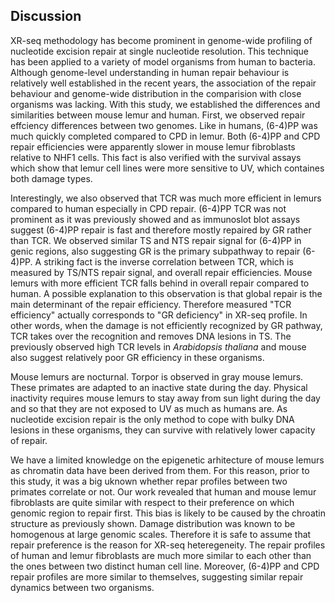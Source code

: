 ## Discussion

XR-seq methodology has become prominent in genome-wide profiling of nucleotide excision repair at single nucleotide resolution. 
This technique has been applied to a variety of model organisms from human to bacteria. 
Although genome-level understanding in human repair behaviour is relatively well established in the recent years, the association of the repair behaviour and genome-wide distribution in the comparision with close organisms was lacking.
With this study, we established the differences and similarities between mouse lemur and human.
First, we observed repair effciency differences between two genomes. 
Like in humans, (6-4)PP was much quickly completed compared to CPD in lemur. 
Both (6-4)PP and CPD repair efficiencies were apparently slower in mouse lemur fibroblasts relative to NHF1 cells. 
This fact is also verified with the survival assays which show that lemur cell lines were more sensitive to UV, which containes both damage types. 

Interestingly, we also observed that TCR was much more efficient in lemurs compared to human especially in CPD repair. 
(6-4)PP TCR was not prominent as it was previously showed and as immunoslot blot assays suggest (6-4)PP repair is fast and therefore mostly repaired by GR rather than TCR. 
We observed similar TS and NTS repair signal for (6-4)PP in genic regions, also suggesting GR is the primary subpathway to repair (6-4)PP.
A striking fact is the inverse correlation between TCR, which is measured by TS/NTS repair signal, and overall repair efficiencies.
Mouse lemurs with more efficient TCR falls behind in overall repair compared to human. 
A possible explanation to this observation is that global repair is the main determinant of the repair efficiency. 
Therefore measured "TCR efficiency" actually corresponds to "GR deficiency" in XR-seq profile.
In other words, when the damage is not efficiently recognized by GR pathway, TCR takes over the recognition and removes DNA lesions in TS.
The previously observed high TCR levels in *Arabidopsis thaliana* and mouse also suggest relatively poor GR efficiency in these organisms.

Mouse lemurs are nocturnal. 
Torpor is observed in gray mouse lemurs. 
These primates are adapted to an inactive state during the day. 
Physical inactivity requires mouse lemurs to stay away from sun light during the day and so that they are not exposed to UV as much as humans are. 
As nucleotide excision repair is the only method to cope with bulky DNA lesions in these organisms, they can survive with relatively lower capacity of repair.

We have a limited knowledge on the epigenetic arhitecture of mouse lemurs as chromatin data have been derived from them. 
For this reason, prior to this study, it was a big uknown whether repar profiles between two primates correlate or not. 
Our work revealed that human and mouse lemur fibroblasts are quite similar with respect to their preference on which genomic region to repair first. 
This bias is likely to be caused by the chroatin structure as previously shown. 
Damage distribution was known to be homogenous at large genomic scales. 
Therefore it is safe to assume that repair preference is the reason for XR-seq heteregeneity.
The repair profiles of human and lemur fibroblasts are much more similar to each other than the ones between two distinct human cell line. 
Moreover, (6-4)PP and CPD repair profiles are more similar to themselves, suggesting similar repair dynamics between two organisms.




